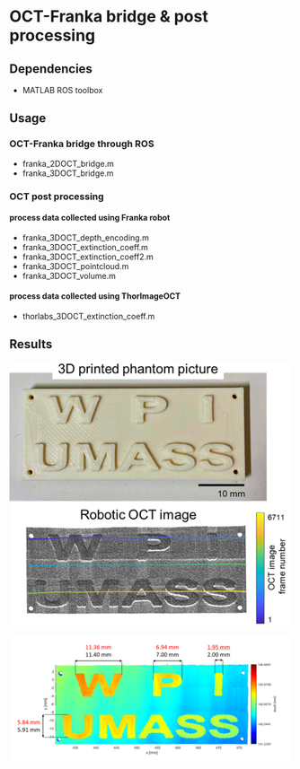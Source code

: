 # OCT-Franka bridge & post processing

## Dependencies
- MATLAB ROS toolbox

## Usage
### OCT-Franka bridge through ROS
- franka_2DOCT_bridge.m
- franka_3DOCT_bridge.m

### OCT post processing
#### process data collected using Franka robot
- franka_3DOCT_depth_encoding.m
- franka_3DOCT_extinction_coeff.m
- franka_3DOCT_extinction_coeff2.m
- franka_3DOCT_pointcloud.m
- franka_3DOCT_volume.m
#### process data collected using ThorImageOCT
- thorlabs_3DOCT_extinction_coeff.m 

## Results
![OCT pointcloud](generated/wpi_umass_oct.png)

![OCT depth-encoding](generated/wpi_umass_depth_encoding.png)